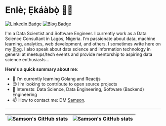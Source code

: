 # Enlè; Ẹkáàbọ̀ 👋🏾

[![Linkedin Badge](https://img.shields.io/badge/LinkedIn-0077B5?style=for-the-badge&logo=linkedin&logoColor=white&link=https://www.linkedin.com/in/samson-adetutu/)](https://www.linkedin.com/in/samson-adetutu/) [![Blog Badge](https://img.shields.io/badge/Medium-12100E?style=for-the-badge&logo=medium&logoColor=white&link=https://medium.com/@loquarts)](https://medium.com/@loquarts)

I'm a Data Scientist and Software Engineer. I currently work as a Data Science Consultant in Lagos, Nigeria. I'm passionate about data, machine learning, analytics, web development, and others. I sometimes write here on my [Blog](https://medium.com/@loquarts). I also speak about data science and information technology in general at meetups/tech events and provide mentorship to aspiring data science enthusiasts... 

**Here's a quick summary about me**:

- 🌱 I’m currently learning Golang and Reactjs
- 😊 I’m looking to contribute to open source projects
- 💼 Interests: Data Science, Data Engineering, Software (Backend) Engineering
- 📫 How to contact me: DM [Samson](https://www.linkedin.com/in/samson-adetutu/).

---

| <img align="center" src="https://github-readme-stats.vercel.app/api?username=TomFinch&show_icons=true&include_all_commits=true&hide_border=true" alt="Samson's GitHub stats" /> | <img align="center" src="https://github-readme-stats.vercel.app/api/top-langs/?username=TomFinch&langs_count=8&layout=compact&hide_border=true" alt="Samson's GitHub stats" /> |
| ------------- | ------------- |
